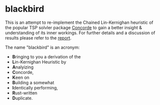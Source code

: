 # blackbird
This is an attempt to re-implement the Chained Lin-Kernighan heuristic of the popular TSP solvler package [Concorde](https://www.math.uwaterloo.ca/tsp/concorde/index.html) to gain a better insight & understanding of its inner workings. For further details and a discussion of results please refer to the [report](report.pdf). 

The name "blackbird" is an acronym:
- **B**ringing to you a derivation of the
- **L**in-Kernighan Heuristic by
- **A**nalyizing
- **C**oncorde,
- **K**een on
- **B**uilding a somewhat
- **I**dentically performing,
- **R**ust-written
- **D**uplicate.
